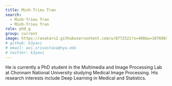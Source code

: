 ```yaml
---
title: Minh-Trieu Tran
search:
  - Minh-Trieu Tran
  - Minh-Trieu Tran
role: phd_g
group: current
image: https://avatars2.githubusercontent.com/u/8772521?s=400&u=10769b500535dd2607270d619d69738a39bb63ba&v=4
# github: k3yavi
# email: avi.srivastava@nyu.edu
# twitter: k3yavi
---
```


He is currently a PhD student in the Multimedia and Image Processing Lab at Chonnam National University studying Medical Image Processing. His research interests include Deep Learning in Medical and Statistics.
